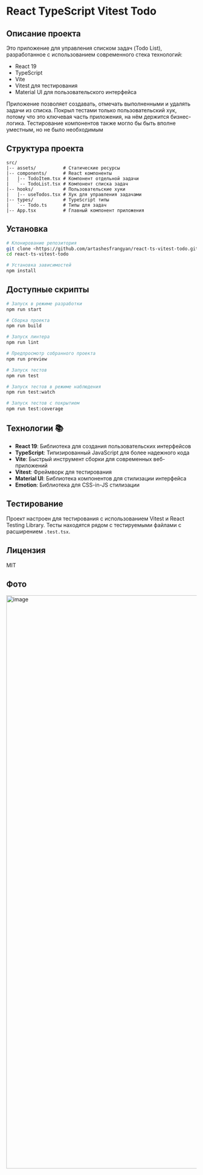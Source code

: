 # React TypeScript Vitest Todo

## Описание проекта

Это приложение для управления списком задач (Todo List), разработанное с использованием современного стека технологий:
- React 19
- TypeScript
- Vite
- Vitest для тестирования
- Material UI для пользовательского интерфейса

Приложение позволяет создавать, отмечать выполненными и удалять задачи из списка.
Покрыл тестами только пользовательский хук, потому что это ключевая часть приложения, на нём держится бизнес-логика. Тестирование компонентов также могло бы быть вполне уместным, но не было необходимым

## Структура проекта

```
src/
|-- assets/          # Статические ресурсы
|-- components/      # React компоненты
|   |-- TodoItem.tsx # Компонент отдельной задачи
|   `-- TodoList.tsx # Компонент списка задач
|-- hooks/           # Пользовательские хуки
|   |-- useTodos.tsx # Хук для управления задачами
|-- types/           # TypeScript типы
|   `-- Todo.ts      # Типы для задач
|-- App.tsx          # Главный компонент приложения
```

## Установка

```bash
# Клонирование репозитория
git clone <https://github.com/artashesfrangyan/react-ts-vitest-todo.git>
cd react-ts-vitest-todo

# Установка зависимостей
npm install 
```

## Доступные скрипты

```bash
# Запуск в режиме разработки
npm run start

# Сборка проекта
npm run build

# Запуск линтера
npm run lint

# Предпросмотр собранного проекта
npm run preview

# Запуск тестов
npm run test

# Запуск тестов в режиме наблюдения
npm run test:watch

# Запуск тестов с покрытием 
npm run test:coverage
```

## Технологии 📚

- **React 19**: Библиотека для создания пользовательских интерфейсов
- **TypeScript**: Типизированный JavaScript для более надежного кода
- **Vite**: Быстрый инструмент сборки для современных веб-приложений
- **Vitest**: Фреймворк для тестирования
- **Material UI**: Библиотека компонентов для стилизации интерфейса
- **Emotion**: Библиотека для CSS-in-JS стилизации

## Тестирование

Проект настроен для тестирования с использованием Vitest и React Testing Library. Тесты находятся рядом с тестируемыми файлами с расширением `.test.tsx`.

## Лицензия

MIT

## Фото

<img width="1512" alt="image" src="https://github.com/user-attachments/assets/ee15f026-d4cd-4474-9407-d2119cce6238" />
